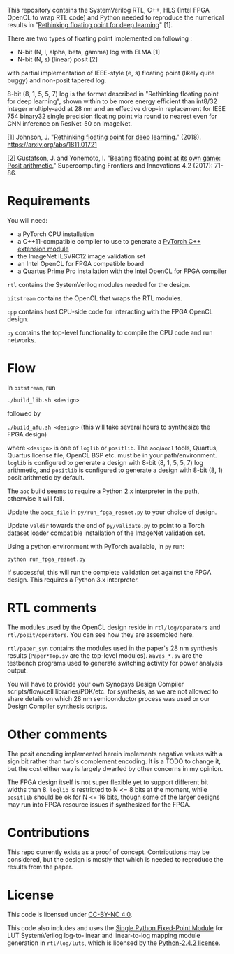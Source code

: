 This repository contains the SystemVerilog RTL, C++, HLS (Intel FPGA OpenCL to wrap RTL code) and Python needed to reproduce the numerical results in "[Rethinking floating point for deep learning](https://arxiv.org/abs/1811.01721)" [1].

There are two types of floating point implemented on following :

- N-bit (N, l, alpha, beta, gamma) log with ELMA [1]
- N-bit (N, s) (linear) posit [2]

with partial implementation of IEEE-style (e, s) floating point (likely quite buggy) and non-posit tapered log.

8-bit (8, 1, 5, 5, 7) log is the format described in "Rethinking floating point for deep learning", shown within to be more energy efficient than int8/32 integer multiply-add at 28 nm and an effective drop-in replacement for IEEE 754 binary32 single precision floating point via round to nearest even for CNN inference on ResNet-50 on ImageNet.

[1] Johnson, J. "[Rethinking floating point for deep learning.](https://arxiv.org/abs/1811.01721)" (2018). https://arxiv.org/abs/1811.01721

[2] Gustafson, J. and Yonemoto, I. "[Beating floating point at its own game: Posit arithmetic.](https://dl.acm.org/citation.cfm?id=3148220)" Supercomputing Frontiers and Innovations 4.2 (2017): 71-86.

# Requirements

You will need:

- a PyTorch CPU installation
- a C++11-compatible compiler to use to generate a [PyTorch C++ extension module](https://pytorch.org/tutorials/advanced/cpp_extension.html)
- the ImageNet ILSVRC12 image validation set
- an Intel OpenCL for FPGA compatible board
- a Quartus Prime Pro installation with the Intel OpenCL for FPGA compiler

`rtl` contains the SystemVerilog modules needed for the design.

`bitstream` contains the OpenCL that wraps the RTL modules.

`cpp` contains host CPU-side code for interacting with the FPGA OpenCL design.

`py` contains the top-level functionality to compile the CPU code and run networks.

# Flow

In `bitstream`, run

`./build_lib.sh <design>`

followed by

`./build_afu.sh <design>` (this will take several hours to synthesize the FPGA design)

where `<design>` is one of `loglib` or `positlib`. The `aoc`/`aocl` tools, Quartus, Quartus license file, OpenCL BSP etc. must be in your path/environment. `loglib` is configured to generate a design with 8-bit (8, 1, 5, 5, 7) log arithmetic, and `positlib` is configured to generate a design with 8-bit (8, 1) posit arithmetic by default.

The `aoc` build seems to require a Python 2.x interpreter in the path, otherwise it will fail.

Update the `aocx_file` in `py/run_fpga_resnet.py` to your choice of design.

Update `valdir` towards the end of `py/validate.py` to point to a Torch dataset loader compatible installation of the ImageNet validation set.

Using a python environment with PyTorch available, in `py` run:

`python run_fpga_resnet.py`

If successful, this will run the complete validation set against the FPGA design. This requires a Python 3.x interpreter.

# RTL comments

The modules used by the OpenCL design reside in `rtl/log/operators` and `rtl/posit/operators`. You can see how they are assembled here.

`rtl/paper_syn` contains the modules used in the paper's 28 nm synthesis results (`Paper*Top.sv` are the top-level modules). `Waves_*.sv` are the testbench programs used to generate switching activity for power analysis output.

You will have to provide your own Synopsys Design Compiler scripts/flow/cell libraries/PDK/etc. for synthesis, as we are not allowed to share details on which 28 nm semiconductor process was used or our Design Compiler synthesis scripts.

# Other comments

The posit encoding implemented herein implements negative values with a sign bit rather than two's complement encoding. It is a TODO to change it, but the cost either way is largely dwarfed by other concerns in my opinion.

The FPGA design itself is not super flexible yet to support different bit widths than 8. `loglib` is restricted to N <= 8 bits at the moment, while `positlib` should be ok for N <= 16 bits, though some of the larger designs may run into FPGA resource issues if synthesized for the FPGA.

# Contributions

This repo currently exists as a proof of concept. Contributions may be considered, but the design is mostly that which is needed to reproduce the results from the paper.

# License

This code is licensed under [CC-BY-NC 4.0](https://creativecommons.org/licenses/by-nc/4.0/).

This code also includes and uses the [Single Python Fixed-Point Module](https://github.com/rwpenney/spfpm) for LUT SystemVerilog log-to-linear and linear-to-log mapping module generation in `rtl/log/luts`, which is licensed by the [Python-2.4.2 license](http://www.python.org/psf/license).
